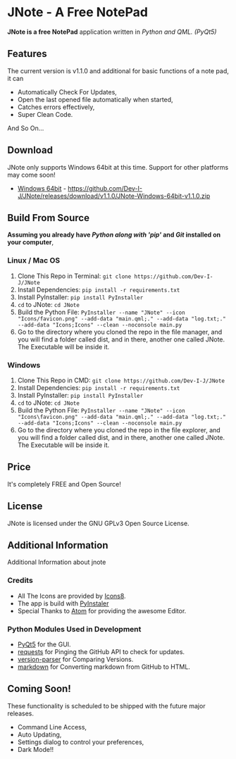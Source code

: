 # JNote - A Free NotePad

__JNote is a free NotePad__ application written in _Python and QML. (PyQt5)_

## Features

The current version is v1.1.0 and additional for basic functions of a note pad, it can

* Automatically Check For Updates,
* Open the last opened file automatically when started,
* Catches errors effectively,
* Super Clean Code.

And So On...

## Download

JNote only supports Windows 64bit at this time. Support for other platforms may come soon!

* [Windows 64bit](https://github.com/Dev-I-J/JNote/releases/download/v1.1.0/JNote-Windows-64bit-v1.1.0.zip) - https://github.com/Dev-I-J/JNote/releases/download/v1.1.0/JNote-Windows-64bit-v1.1.0.zip

## Build From Source

__Assuming you already have _Python along with 'pip'_ and _Git_ installed on your computer__,

### Linux / Mac OS

1. Clone This Repo in Terminal: `git clone https://github.com/Dev-I-J/JNote`
2. Install Dependencies: `pip install -r requirements.txt`
3. Install PyInstaller: `pip install PyInstaller`
4. `cd` to JNote: `cd JNote`
5. Build the Python File: `PyInstaller --name "JNote" --icon "Icons/favicon.png" --add-data "main.qml;." --add-data "log.txt;." --add-data "Icons;Icons" --clean --noconsole main.py`
6. Go to the directory where you cloned the repo in the file manager, and you will find a folder called dist, and in there, another one called JNote. The Executable will be inside it.

### Windows

1. Clone This Repo in CMD: `git clone https://github.com/Dev-I-J/JNote`
2. Install Dependencies: `pip install -r requirements.txt`
3. Install PyInstaller: `pip install PyInstaller`
4. `cd` to JNote: `cd JNote`
5. Build the Python File: `PyInstaller --name "JNote" --icon "Icons\favicon.png" --add-data "main.qml;." --add-data "log.txt;." --add-data "Icons;Icons" --clean --noconsole main.py`
6. Go to the directory where you cloned the repo in the file explorer, and you will find a folder called dist, and in there, another one called JNote. The Executable will be inside it.

## Price

It's completely FREE and Open Source!

## License

JNote is licensed under the GNU GPLv3 Open Source License.

## Additional Information

Additional Information about jnote

### Credits

* All The Icons are provided by [Icons8](https://icons8.com).
* The app is build with [PyInstaler](https://pypi.org/project/PyInstaller)
* Special Thanks to [Atom](https://atom.io) for providing the awesome Editor.

### Python Modules Used in Development

* [PyQt5](https://pypi.org/project/PyQt5/) for the GUI.
* [requests](https://pypi.org/project/requests/) for Pinging the GitHub API to check for updates.
* [version-parser](https://pypi.org/project/version-parser/) for Comparing Versions.
* [markdown](https://pypi.org/project/markdown) for Converting markdown from GitHub to HTML.

## Coming Soon!

These functionality is scheduled to be shipped with the future major releases.

* Command Line Access,
* Auto Updating,
* Settings dialog to control your preferences,
* Dark Mode!!
